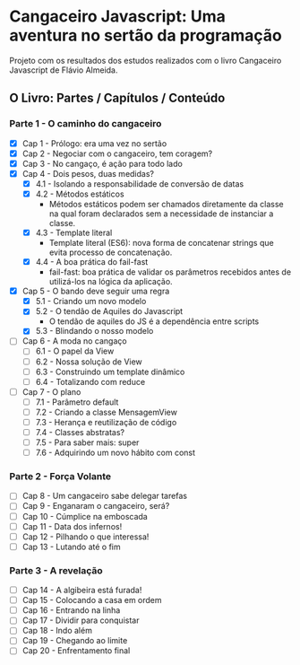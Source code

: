 # Cangaceiro Javascript: Uma aventura no sertão da programação

Projeto com os resultados dos estudos realizados com o livro Cangaceiro Javascript de Flávio Almeida.

## O Livro: Partes / Capítulos / Conteúdo

### Parte 1 - O caminho do cangaceiro

- [x] Cap 1 - Prólogo: era uma vez no sertão
- [x] Cap 2 - Negociar com o cangaceiro, tem coragem?
- [x] Cap 3 - No cangaço, é ação para todo lado
- [x] Cap 4 - Dois pesos, duas medidas?
    - [x] 4.1 - Isolando a responsabilidade de conversão de datas
    - [x] 4.2 - Métodos estáticos
        - Métodos estáticos podem ser chamados diretamente da classe na qual foram declarados sem a necessidade de instanciar a classe.
    - [x] 4.3 - Template literal
        - Template literal (ES6): nova forma de concatenar strings que evita processo de concatenação.
    - [x] 4.4 - A boa prática do fail-fast
        - fail-fast: boa prática de validar os parâmetros recebidos antes de utilizá-los na lógica da aplicação.
- [x] Cap 5 - O bando deve seguir uma regra
    - [x] 5.1 - Criando um novo modelo
    - [x] 5.2 - O tendão de Aquiles do Javascript
        - O tendão de aquiles do JS é a dependência entre scripts
    - [x] 5.3 - Blindando o nosso modelo
- [ ] Cap 6 - A moda no cangaço
    - [ ] 6.1 - O papel da View
    - [ ] 6.2 - Nossa solução de View
    - [ ] 6.3 - Construindo um template dinâmico
    - [ ] 6.4 - Totalizando com reduce
- [ ] Cap 7 - O plano
    - [ ] 7.1 - Parâmetro default
    - [ ] 7.2 - Criando a classe MensagemView
    - [ ] 7.3 - Herança e reutilização de código
    - [ ] 7.4 - Classes abstratas?
    - [ ] 7.5 - Para saber mais: super
    - [ ] 7.6 - Adquirindo um novo hábito com const

### Parte 2 - Força Volante

- [ ] Cap 8 - Um cangaceiro sabe delegar tarefas
- [ ] Cap 9 - Enganaram o cangaceiro, será?
- [ ] Cap 10 - Cúmplice na emboscada
- [ ] Cap 11 - Data dos infernos!
- [ ] Cap 12 - Pilhando o que interessa!
- [ ] Cap 13 - Lutando até o fim

### Parte 3 - A revelação

- [ ] Cap 14 - A algibeira está furada!
- [ ] Cap 15 - Colocando a casa em ordem
- [ ] Cap 16 - Entrando na linha
- [ ] Cap 17 - Dividir para conquistar
- [ ] Cap 18 - Indo além
- [ ] Cap 19 - Chegando ao limite
- [ ] Cap 20 - Enfrentamento final
